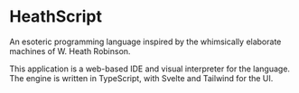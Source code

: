 # HeathScript
An esoteric programming language inspired by the whimsically elaborate machines of W. Heath Robinson.

This application is a web-based IDE and visual interpreter for the language. The engine is written in TypeScript, with Svelte and Tailwind for the UI.